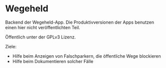 # Wegeheld

Backend der Wegeheld-App. Die Produktivversionen der Apps benutzen einen hier nicht veröffentlichten Teil.

Öffentlich unter der GPLv3 Lizenz.

Ziele:
* Hilfe beim Anzeigen von Falschparkern, die öffentliche Wege blockieren
* Hilfe beim Dokumentieren solcher Fälle
